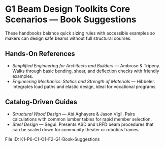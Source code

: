 # G1 Beam Design Toolkits Core Scenarios — Book Suggestions

These handbooks balance quick sizing rules with accessible examples so makers can design safe beams without full structural courses.

## Hands-On References
- *Simplified Engineering for Architects and Builders* — Ambrose & Tripeny. Walks through basic bending, shear, and deflection checks with friendly examples.
- *Engineering Mechanics: Statics and Strength of Materials* — Hibbeler. Integrates load paths and elastic design, ideal for vocational programs.

## Catalog-Driven Guides
- *Structural Wood Design* — Abi Aghayere & Jason Vigil. Pairs calculations with common lumber tables for rapid member selection.
- *Steel Design* — Segui. Presents ASD and LRFD beam procedures that can be scaled down for community theater or robotics frames.

File ID: K1-P6-C1-O1-F2-G1-Book-Suggestions
